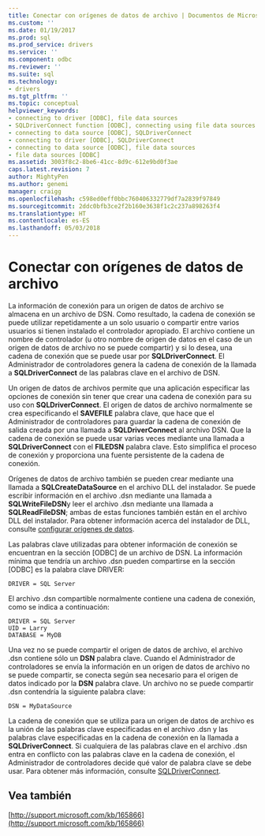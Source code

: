```yaml
---
title: Conectar con orígenes de datos de archivo | Documentos de Microsoft
ms.custom: ''
ms.date: 01/19/2017
ms.prod: sql
ms.prod_service: drivers
ms.service: ''
ms.component: odbc
ms.reviewer: ''
ms.suite: sql
ms.technology:
- drivers
ms.tgt_pltfrm: ''
ms.topic: conceptual
helpviewer_keywords:
- connecting to driver [ODBC], file data sources
- SQLDriverConnect function [ODBC], connecting using file data sources
- connecting to data source [ODBC], SQLDriverConnect
- connecting to driver [ODBC], SQLDriverConnect
- connecting to data source [ODBC], file data sources
- file data sources [ODBC]
ms.assetid: 3003f8c2-8be6-41cc-8d9c-612e9bd0f3ae
caps.latest.revision: 7
author: MightyPen
ms.author: genemi
manager: craigg
ms.openlocfilehash: c598ed0eff0bbc760406332779df7a2839f97849
ms.sourcegitcommit: 2ddc0bfb3ce2f2b160e3638f1c2c237a898263f4
ms.translationtype: HT
ms.contentlocale: es-ES
ms.lasthandoff: 05/03/2018
---
```

# <a name="connecting-using-file-data-sources"></a>Conectar con orígenes de datos de archivo
La información de conexión para un origen de datos de archivo se almacena en un archivo de DSN. Como resultado, la cadena de conexión se puede utilizar repetidamente a un solo usuario o compartir entre varios usuarios si tienen instalado el controlador apropiado. El archivo contiene un nombre de controlador (u otro nombre de origen de datos en el caso de un origen de datos de archivo no se puede compartir) y si lo desea, una cadena de conexión que se puede usar por **SQLDriverConnect**. El Administrador de controladores genera la cadena de conexión de la llamada a **SQLDriverConnect** de las palabras clave en el archivo de DSN.  
  
 Un origen de datos de archivos permite que una aplicación especificar las opciones de conexión sin tener que crear una cadena de conexión para su uso con **SQLDriverConnect**. El origen de datos de archivo normalmente se crea especificando el **SAVEFILE** palabra clave, que hace que el Administrador de controladores para guardar la cadena de conexión de salida creada por una llamada a **SQLDriverConnect** al archivo DSN. Que la cadena de conexión se puede usar varias veces mediante una llamada a **SQLDriverConnect** con el **FILEDSN** palabra clave. Esto simplifica el proceso de conexión y proporciona una fuente persistente de la cadena de conexión.  
  
 Orígenes de datos de archivo también se pueden crear mediante una llamada a **SQLCreateDataSource** en el archivo DLL del instalador. Se puede escribir información en el archivo .dsn mediante una llamada a **SQLWriteFileDSN**y leer el archivo .dsn mediante una llamada a **SQLReadFileDSN**; ambas de estas funciones también están en el archivo DLL del instalador. Para obtener información acerca del instalador de DLL, consulte [configurar orígenes de datos](../../../odbc/reference/install/configuring-data-sources.md).  
  
 Las palabras clave utilizadas para obtener información de conexión se encuentran en la sección [ODBC] de un archivo de DSN. La información mínima que tendría un archivo .dsn pueden compartirse en la sección [ODBC] es la palabra clave DRIVER:  
  
```  
DRIVER = SQL Server  
```  
  
 El archivo .dsn compartible normalmente contiene una cadena de conexión, como se indica a continuación:  
  
```  
DRIVER = SQL Server  
UID = Larry  
DATABASE = MyDB  
```  
  
 Una vez no se puede compartir el origen de datos de archivo, el archivo .dsn contiene sólo un **DSN** palabra clave. Cuando el Administrador de controladores se envía la información en un origen de datos de archivo no se puede compartir, se conecta según sea necesario para el origen de datos indicado por la **DSN** palabra clave. Un archivo no se puede compartir .dsn contendría la siguiente palabra clave:  
  
```  
DSN = MyDataSource  
```  
  
 La cadena de conexión que se utiliza para un origen de datos de archivo es la unión de las palabras clave especificadas en el archivo .dsn y las palabras clave especificadas en la cadena de conexión en la llamada a **SQLDriverConnect**. Si cualquiera de las palabras clave en el archivo .dsn entra en conflicto con las palabras clave en la cadena de conexión, el Administrador de controladores decide qué valor de palabra clave se debe usar. Para obtener más información, consulte [SQLDriverConnect](../../../odbc/reference/syntax/sqldriverconnect-function.md).  
  
## <a name="see-also"></a>Vea también  
 [http://support.microsoft.com/kb/165866](http://support.microsoft.com/kb/165866)
